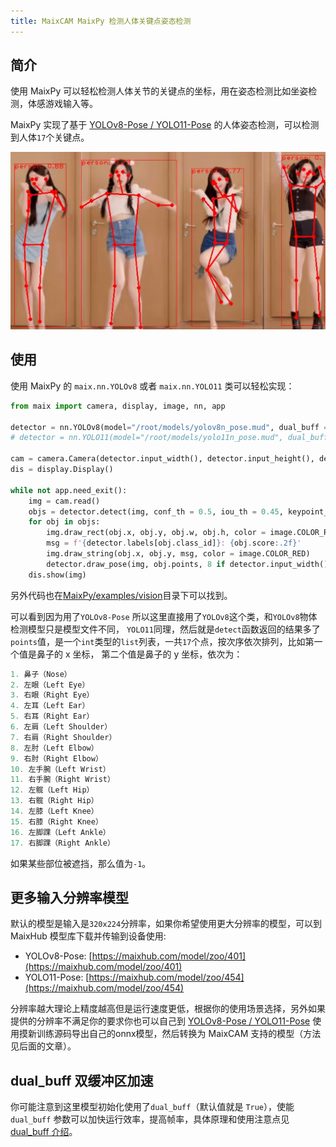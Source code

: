 ```yaml
---
title: MaixCAM MaixPy 检测人体关键点姿态检测
---
```



## 简介

使用 MaixPy 可以轻松检测人体关节的关键点的坐标，用在姿态检测比如坐姿检测，体感游戏输入等。

MaixPy 实现了基于 [YOLOv8-Pose / YOLO11-Pose](https://github.com/ultralytics/ultralytics) 的人体姿态检测，可以检测到人体`17`个关键点。

![](../../assets/body_keypoints.jpg)

## 使用

使用 MaixPy 的 `maix.nn.YOLOv8` 或者 `maix.nn.YOLO11` 类可以轻松实现：

```python
from maix import camera, display, image, nn, app

detector = nn.YOLOv8(model="/root/models/yolov8n_pose.mud", dual_buff = True)
# detector = nn.YOLO11(model="/root/models/yolo11n_pose.mud", dual_buff = True)

cam = camera.Camera(detector.input_width(), detector.input_height(), detector.input_format())
dis = display.Display()

while not app.need_exit():
    img = cam.read()
    objs = detector.detect(img, conf_th = 0.5, iou_th = 0.45, keypoint_th = 0.5)
    for obj in objs:
        img.draw_rect(obj.x, obj.y, obj.w, obj.h, color = image.COLOR_RED)
        msg = f'{detector.labels[obj.class_id]}: {obj.score:.2f}'
        img.draw_string(obj.x, obj.y, msg, color = image.COLOR_RED)
        detector.draw_pose(img, obj.points, 8 if detector.input_width() > 480 else 4, image.COLOR_RED)
    dis.show(img)
```

另外代码也在[MaixPy/examples/vision](https://github.com/sipeed/MaixPy/tree/main/examples/vision/ai_vision)目录下可以找到。

可以看到因为用了`YOLOv8-Pose` 所以这里直接用了`YOLOv8`这个类，和`YOLOv8`物体检测模型只是模型文件不同， `YOLO11`同理，然后就是`detect`函数返回的结果多了`points`值，是一个`int`类型的`list`列表，一共`17`个点，按次序依次排列，比如第一个值是鼻子的 x 坐标， 第二个值是鼻子的 y 坐标，依次为：

```python
1. 鼻子（Nose）
2. 左眼（Left Eye）
3. 右眼（Right Eye）
4. 左耳（Left Ear）
5. 右耳（Right Ear）
6. 左肩（Left Shoulder）
7. 右肩（Right Shoulder）
8. 左肘（Left Elbow）
9. 右肘（Right Elbow）
10. 左手腕（Left Wrist）
11. 右手腕（Right Wrist）
12. 左髋（Left Hip）
13. 右髋（Right Hip）
14. 左膝（Left Knee）
15. 右膝（Right Knee）
16. 左脚踝（Left Ankle）
17. 右脚踝（Right Ankle）
```

如果某些部位被遮挡，那么值为`-1`。


## 更多输入分辨率模型

默认的模型是输入是`320x224`分辨率，如果你希望使用更大分辨率的模型，可以到 MaixHub 模型库下载并传输到设备使用:
* YOLOv8-Pose: [https://maixhub.com/model/zoo/401](https://maixhub.com/model/zoo/401)
* YOLO11-Pose: [https://maixhub.com/model/zoo/454](https://maixhub.com/model/zoo/454)

分辨率越大理论上精度越高但是运行速度更低，根据你的使用场景选择，另外如果提供的分辨率不满足你的要求你也可以自己到 [YOLOv8-Pose / YOLO11-Pose](https://github.com/ultralytics/ultralytics) 使用摸新训练源码导出自己的onnx模型，然后转换为 MaixCAM 支持的模型（方法见后面的文章）。


## dual_buff 双缓冲区加速

你可能注意到这里模型初始化使用了`dual_buff`（默认值就是 `True`），使能 `dual_buff` 参数可以加快运行效率，提高帧率，具体原理和使用注意点见 [dual_buff 介绍](./dual_buff.md)。


